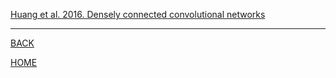 [Huang et al. 2016. Densely connected convolutional networks](huang_et_al_2016/summary.md)

---
[BACK](../index.md)

[HOME]( ../../index.md)